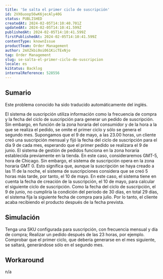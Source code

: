 ```yaml
---
title: 'Se salta el primer ciclo de suscripción'
id: 2VX6uoop56wK6jecAly40G
status: PUBLISHED
createdAt: 2024-02-05T14:10:40.701Z
updatedAt: 2024-02-05T14:10:41.599Z
publishedAt: 2024-02-05T14:10:41.599Z
firstPublishedAt: 2024-02-05T14:10:41.599Z
contentType: knownIssue
productTeam: Order Management
author: 2mXZkbi0oi061KicTExNjo
tag: Order Management
slug: se-salta-el-primer-ciclo-de-suscripcion
locale: es
kiStatus: Backlog
internalReference: 528556
---
```


## Sumario

<div class="alert alert-info">
  <p>Este problema conocido ha sido traducido automáticamente del inglés.</p>
</div>


El sistema de suscripción utiliza información como la frecuencia de compra y la fecha del ciclo de suscripción para generar un pedido de suscripción. Sin embargo, en función de la zona horaria del consumidor y de la hora a la que se realiza el pedido, se omite el primer ciclo y sólo se genera el segundo mes.
Supongamos que el 9 de mayo, a las 23.00 horas, un cliente creó una suscripción mensual y fijó la fecha del ciclo de suscripción para el día 9 de cada mes, esperando que el primer pedido se realizara el 9 de junio.
El sistema de gestión de pedidos funciona en la zona horaria establecida previamente en la tienda. En este caso, consideraremos GMT-5, hora de Chicago. Sin embargo, el sistema de suscripción opera en la zona horaria GMT 0. Esto significa que, aunque la suscripción se haya creado a las 11 de la noche, el sistema de suscripciones considera que se creó 5 horas más tarde, por tanto, el 10 de mayo.
En este caso, el sistema tiene en cuenta la fecha de creación de la suscripción, el 10 de mayo, para calcular el siguiente ciclo de suscripción. Como la fecha del ciclo de suscripción, el 9 de junio, no cumpliría la condición del periodo de 30 días, en total 29 días, el sistema fija la siguiente fecha de compra para julio. Por lo tanto, el cliente acaba recibiendo el producto después de la fecha prevista.


##

## Simulación


Tenga una SKU configurada para suscripción, con frecuencia mensual y día de compra;
Realizar un pedido después de las 23 horas, por ejemplo.
Comprobar que el primer ciclo, que debería generarse en el mes siguiente, se saltará, generándose sólo en el segundo mes.



##

## Workaround


n/a






